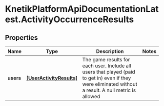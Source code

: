 # KnetikPlatformApiDocumentationLatest.ActivityOccurrenceResults

## Properties
Name | Type | Description | Notes
------------ | ------------- | ------------- | -------------
**users** | [**[UserActivityResults]**](UserActivityResults.md) | The game results for each user. Include all users that played (paid to get in) even if they were eliminated without a result. A null metric is allowed | 


